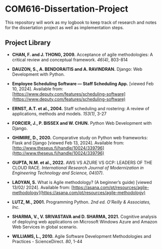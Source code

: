 # COM616-Dissertation-Project
This repository will work as my logbook to keep track of research and notes for the dissertation project as well as implementation steps.

 ## Project Library

- **CHAN, F. and J. THONG, 2009.** Acceptance of agile methodologies: A critical review and conceptual framework. *46(4)*, 803-814

- **DAUZON, S., A. BENDORAITIS and A. RAVINDRAN.** Django: Web Development with Python.

- **Employee Scheduling Software — Staff Scheduling App.** [viewed Feb 10, 2024]. Available from: [https://www.deputy.com/features/scheduling-software](https://www.deputy.com/features/scheduling-software)

- **ERNST, A.T. et al., 2004.** Staff scheduling and rostering: A review of applications, methods and models. *153(1)*, 3-27

- **FORCIER, J., P. BISSEX and W. CHUN.** Python Web Development with Django.

- **GHIMIRE, D., 2020.** Comparative study on Python web frameworks: Flask and Django [viewed Feb 13, 2024]. Available from: [http://www.theseus.fi/handle/10024/339796](http://www.theseus.fi/handle/10024/339796)

- **GUPTA, N.M. et al., 2022.** AWS VS AZURE VS GCP: LEADERS OF THE CLOUD RACE. *International Research Journal of Modernization in Engineering Technology and Science, 04(07)*.

- **LAOYAN, S.** What is Agile methodology? (A beginner’s guide) [viewed 13/02/ 2024]. Available from: [https://asana.com/pt/resources/agile-methodology](https://asana.com/pt/resources/agile-methodology)

- **LUTZ, M., 2001.** Programming Python. *2nd ed. O'Reilly & Associates, Inc.*

- **SHARMA, V., V. SRIVASTAVA and D. SHARMA, 2021.** Cognitive analysis of deploying web applications on Microsoft Windows Azure and Amazon Web Services in global scenario.

- **WILLIAMS, L., 2010.** Agile Software Development Methodologies and Practices - ScienceDirect. *80*, 1-44
